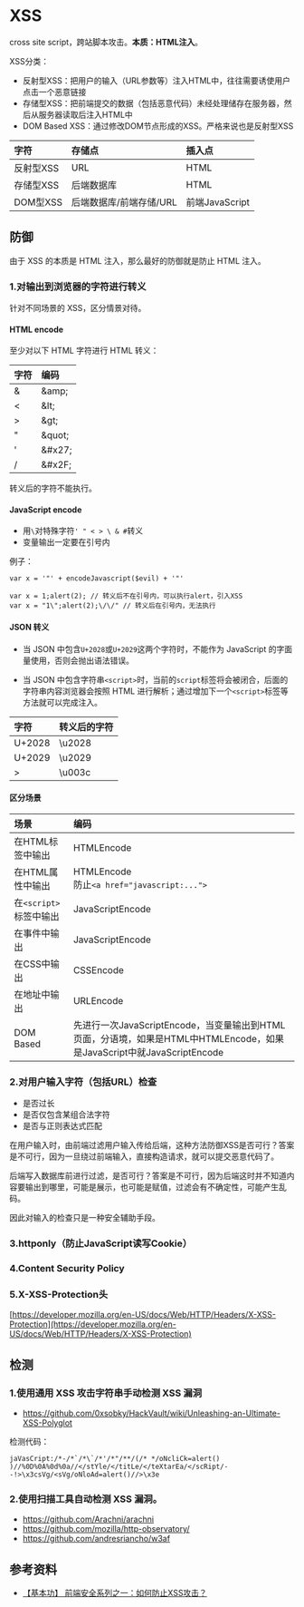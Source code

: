 # XSS

cross site script，跨站脚本攻击。**本质：HTML注入**。

XSS分类：

* 反射型XSS：把用户的输入（URL参数等）注入HTML中，往往需要诱使用户点击一个恶意链接
* 存储型XSS：把前端提交的数据（包括恶意代码）未经处理储存在服务器，然后从服务器读取后注入HTML中
* DOM Based XSS：通过修改DOM节点形成的XSS。严格来说也是反射型XSS

| **字符** | **存储点** | **插入点** |
| :--- | :--- | :--- |
| 反射型XSS | URL | HTML |
| 存储型XSS | 后端数据库 | HTML |
| DOM型XSS | 后端数据库/前端存储/URL | 前端JavaScript |

## 防御

由于 XSS 的本质是 HTML 注入，那么最好的防御就是防止 HTML 注入。

### 1.对输出到浏览器的字符进行转义

针对不同场景的 XSS，区分情景对待。

#### HTML encode

至少对以下 HTML 字符进行 HTML 转义：

| **字符** | **编码** |
| :--- | :--- |
| & | &amp;amp; |
| < | &amp;lt; |
| > | &amp;gt; |
| " | &amp;quot; |
| ' | &amp;#x27; |
| / | &amp;#x2F; |

转义后的字符不能执行。

#### JavaScript encode

* 用`\`对特殊字符`' " < > \ & #`转义
* 变量输出一定要在引号内

例子：

    var x = '"' + encodeJavascript($evil) + '"'
    
    var x = 1;alert(2); // 转义后不在引号内，可以执行alert，引入XSS
    var x = "1\";alert(2);\/\/" // 转义后在引号内，无法执行

#### JSON 转义

* 当 JSON 中包含`U+2028`或`U+2029`这两个字符时，不能作为 JavaScript 的字面量使用，否则会抛出语法错误。

* 当 JSON 中包含字符串`<script>`时，当前的`script`标签将会被闭合，后面的字符串内容浏览器会按照 HTML 进行解析；通过增加下一个`<script>`标签等方法就可以完成注入。


| **字符** | **转义后的字符** |
| :--- | :--- |
| U+2028 | \u2028 |
| U+2029 | \u2029 |
| > | \u003c |

#### 区分场景

| **场景** | **编码** |
| :--- | :--- |
| 在HTML标签中输出 | HTMLEncode |
| 在HTML属性中输出 | HTMLEncode<br/>防止`<a href="javascript:...">` |
| 在`<script>`标签中输出 | JavaScriptEncode |
| 在事件中输出 | JavaScriptEncode |
| 在CSS中输出 | CSSEncode |
| 在地址中输出 | URLEncode |
| DOM Based | 先进行一次JavaScriptEncode，当变量输出到HTML页面，分语境，如果是HTML中HTMLEncode，如果是JavaScript中就JavaScriptEncode |

### 2.对用户输入字符（包括URL）检查

* 是否过长
* 是否仅包含某组合法字符
* 是否与正则表达式匹配

在用户输入时，由前端过滤用户输入传给后端，这种方法防御XSS是否可行？答案是不可行，因为一旦绕过前端输入，直接构造请求，就可以提交恶意代码了。

后端写入数据库前进行过滤，是否可行？答案是不可行，因为后端这时并不知道内容要输出到哪里，可能是展示，也可能是赋值，过滤会有不确定性，可能产生乱码。

因此对输入的检查只是一种安全辅助手段。

### 3.httponly（防止JavaScript读写Cookie）
### 4.Content Security Policy
### 5.X-XSS-Protection头

[https://developer.mozilla.org/en-US/docs/Web/HTTP/Headers/X-XSS-Protection](https://developer.mozilla.org/en-US/docs/Web/HTTP/Headers/X-XSS-Protection)

## 检测

### 1.使用通用 XSS 攻击字符串手动检测 XSS 漏洞

* https://github.com/0xsobky/HackVault/wiki/Unleashing-an-Ultimate-XSS-Polyglot

检测代码：

    jaVasCript:/*-/*`/*\`/*'/*"/**/(/* */oNcliCk=alert() )//%0D%0A%0d%0a//</stYle/</titLe/</teXtarEa/</scRipt/--!>\x3csVg/<sVg/oNloAd=alert()//>\x3e


### 2.使用扫描工具自动检测 XSS 漏洞。

* https://github.com/Arachni/arachni
* https://github.com/mozilla/http-observatory/
* https://github.com/andresriancho/w3af

## 参考资料

* [【基本功】 前端安全系列之一：如何防止XSS攻击？](https://mp.weixin.qq.com/s?__biz=MjM5NjQ5MTI5OA==&mid=2651748921&idx=2&sn=04ee8977545923ad9b485ba236d7a126&chksm=bd12a3748a652a628ecb841f78e00ccf5eb002117236e18a7d947ae824c2cc75841c1f7c0455&scene=21#wechat_redirect)